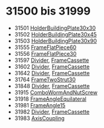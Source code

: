 # 31500 bis 31999
- 31501 [HolderBuildingPlate30x30](Elements/HolderBuildingPlate30x30.md)
- 31502 [HolderBuildingPlate30x45](Elements/HolderBuildingPlate30x45.md)
- 31503 [HolderBuildingPlate30x90](Elements/HolderBuildingPlate30x90.md)
- 31555 [FrameFlatPiece60](Elements/FrameFlatPiece60.md)
- 31556 [FrameFlatPiece30](Elements/FrameFlatPiece30.md)
- 31597 [Divider](ModelBase/Divider.md), [FrameCassette](Elements/FrameCassette.md)
- 31602 [Divider](ModelBase/Divider.md), [FrameCassette](Elements/FrameCassette.md)
- 31642 [Divider](ModelBase/Divider.md), [FrameCassette](Elements/FrameCassette.md)
- 31764 [FrameTwoStrut30](Elements/FrameTwoStrut30.md)
- 31848 [Divider](ModelBase/Divider.md), [FrameCassette](Elements/FrameCassette.md)
- 31915 [ComboWormAndNutScrew](Elements/ComboWormAndNutScrew.md)
- 31918 [FrameAngleEquilateral](Elements/FrameAngleEquilateral.md)
- 31981 [FrameAngle15](Elements/FrameAngle15.md)
- 31982 [Divider](ModelBase/Divider.md), [FrameCassette](Elements/FrameCassette.md)
- 31983 [AxisCoupling](Elements/AxisCoupling.md)
